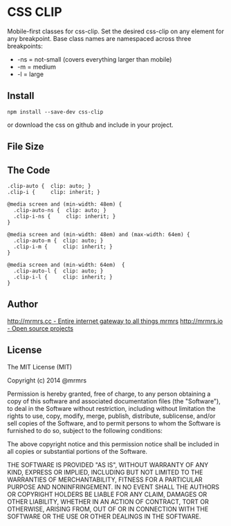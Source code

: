# CSS CLIP

  Mobile-first classes for css-clip.
  Set the desired css-clip on any element for any breakpoint.
  Base class names are namespaced across three breakpoints:

*  -ns = not-small (covers everything larger than mobile)
*  -m  = medium
*  -l  = large

## Install
```
npm install --save-dev css-clip
```
or download the css on github and include in your project.

## File Size


## The Code
```
.clip-auto {  clip: auto; }
.clip-i {     clip: inherit; }

@media screen and (min-width: 48em) {
  .clip-auto-ns {  clip: auto; }
  .clip-i-ns {     clip: inherit; }
}

@media screen and (min-width: 48em) and (max-width: 64em) {
  .clip-auto-m {  clip: auto; }
  .clip-i-m {     clip: inherit; }
}

@media screen and (min-width: 64em)  {
  .clip-auto-l {  clip: auto; }
  .clip-i-l {     clip: inherit; }
}

```

## Author

[http://mrmrs.cc - Entire internet gateway to all things mrmrs](http://mrmrs.cc)
[http://mrmrs.io - Open source projects](http://mrmrs.io)

## License

The MIT License (MIT)

Copyright (c) 2014 @mrmrs

Permission is hereby granted, free of charge, to any person obtaining a copy
of this software and associated documentation files (the "Software"), to deal
in the Software without restriction, including without limitation the rights
to use, copy, modify, merge, publish, distribute, sublicense, and/or sell
copies of the Software, and to permit persons to whom the Software is
furnished to do so, subject to the following conditions:

The above copyright notice and this permission notice shall be included in
all copies or substantial portions of the Software.

THE SOFTWARE IS PROVIDED "AS IS", WITHOUT WARRANTY OF ANY KIND, EXPRESS OR
IMPLIED, INCLUDING BUT NOT LIMITED TO THE WARRANTIES OF MERCHANTABILITY,
FITNESS FOR A PARTICULAR PURPOSE AND NONINFRINGEMENT. IN NO EVENT SHALL THE
AUTHORS OR COPYRIGHT HOLDERS BE LIABLE FOR ANY CLAIM, DAMAGES OR OTHER
LIABILITY, WHETHER IN AN ACTION OF CONTRACT, TORT OR OTHERWISE, ARISING FROM,
OUT OF OR IN CONNECTION WITH THE SOFTWARE OR THE USE OR OTHER DEALINGS IN
THE SOFTWARE.

